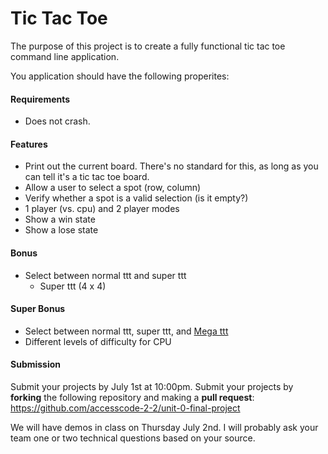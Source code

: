 # Tic Tac Toe

The purpose of this project is to create a fully functional tic tac toe command line application.

You application should have the following properites:

#### Requirements

* Does not crash.

#### Features

* Print out the current board. There's no standard for this, as long as you can tell it's a tic tac toe board.
* Allow a user to select a spot (row, column)
* Verify whether a spot is a valid selection (is it empty?)
* 1 player (vs. cpu) and 2 player modes
* Show a win state
* Show a lose state

#### Bonus

* Select between normal ttt and super ttt
  * Super ttt (4 x 4)


#### Super Bonus
* Select between normal ttt, super ttt, and [Mega ttt](https://www.youtube.com/watch?v=gDTwuqi0G7g)
* Different levels of difficulty for CPU 

#### Submission
Submit your projects by July 1st at 10:00pm. Submit your projects by **forking** the following repository and making a **pull request**: https://github.com/accesscode-2-2/unit-0-final-project

We will have demos in class on Thursday July 2nd. I will probably ask your team one or two technical questions based
on your source.
